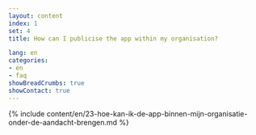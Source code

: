 ```yaml
---
layout: content
index: 1
set: 4
title: How can I publicise the app within my organisation?

lang: en
categories:
- en
- faq
showBreadCrumbs: true
showContact: true
---
```

{% include content/en/23-hoe-kan-ik-de-app-binnen-mijn-organisatie-onder-de-aandacht-brengen.md %}
